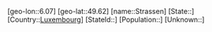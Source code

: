 ﻿---
location: [49.62,6.07]
type: City
tags:
- geo/City


SpocWebEntityId: 34610
isDeleted: false
confidential: public

---
[geo-lon::6.07]
[geo-lat::49.62]
[name::Strassen]
[State::]
[Country::[Luxembourg](geo/Continent/Europe/Luxembourg.md)]
[StateId::]
[Population::]
[Unknown::]

